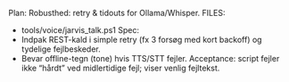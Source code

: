 Plan: Robusthed: retry & tidouts for Ollama/Whisper.
FILES:
- tools/voice/jarvis_talk.ps1
Spec:
- Indpak REST-kald i simple retry (fx 3 forsøg med kort backoff) og tydelige fejlbeskeder.
- Bevar offline-tegn (tone) hvis TTS/STT fejler.
Acceptance: script fejler ikke “hårdt” ved midlertidige fejl; viser venlig fejltekst.

